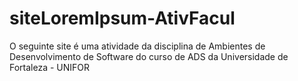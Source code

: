 # siteLoremIpsum-AtivFacul
O seguinte site é uma atividade da disciplina de Ambientes de Desenvolvimento de Software do curso de ADS da Universidade de Fortaleza - UNIFOR
